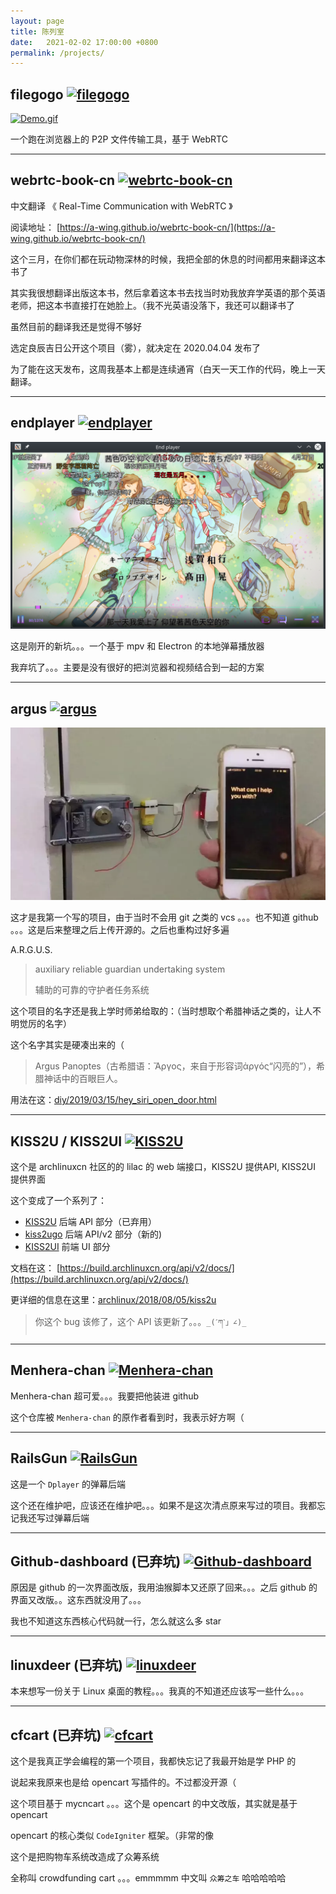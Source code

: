 ```yaml
---
layout: page
title: 陈列室
date:   2021-02-02 17:00:00 +0800
permalink: /projects/
---
```


## filegogo [![filegogo](https://img.shields.io/github/stars/a-wing/filegogo.svg?style=social&label=Star)](https://github.com/a-wing/filegogo/)

[![Demo.gif](https://i.postimg.cc/wTyzyHMc/Peek-2020-10-24-11-29.gif)](https://github.com/a-wing/filegogo/)

一个跑在浏览器上的 P2P 文件传输工具，基于 WebRTC

* * *

## webrtc-book-cn [![webrtc-book-cn](https://img.shields.io/github/stars/a-wing/webrtc-book-cn.svg?style=social&label=Star)](https://github.com/a-wing/webrtc-book-cn/)

中文翻译 《 Real-Time Communication with WebRTC 》

阅读地址： [https://a-wing.github.io/webrtc-book-cn/](https://a-wing.github.io/webrtc-book-cn/)

这个三月，在你们都在玩动物深林的时候，我把全部的休息的时间都用来翻译这本书了

其实我很想翻译出版这本书，然后拿着这本书去找当时劝我放弃学英语的那个英语老师，把这本书直接打在她脸上。（我不光英语没落下，我还可以翻译书了

虽然目前的翻译我还是觉得不够好

选定良辰吉日公开这个项目（雾），就决定在 2020.04.04 发布了

为了能在这天发布，这周我基本上都是连续通宵（白天一天工作的代码，晚上一天翻译。

* * *

## endplayer [![endplayer](https://img.shields.io/github/stars/a-wing/endplayer.svg?style=social&label=Star)](https://github.com/a-wing/endplayer/)

![screenshot/endplayer](https://raw.githubusercontent.com/a-wing/endplayer/gh-pages/screenshot/endplayer.png)

这是刚开的新坑。。。一个基于 mpv 和 Electron 的本地弹幕播放器

我弃坑了。。。主要是没有很好的把浏览器和视频结合到一起的方案

* * *

## argus [![argus](https://img.shields.io/github/stars/JRT-FOREVER/argus.svg?style=social&label=Star)](https://github.com/JRT-FOREVER/argus/)

![argus_active](/assets/img/hey_siri_open_door/argus.webp)

这才是我第一个写的项目，由于当时不会用 git 之类的 vcs 。。。也不知道 github 。。。这是后来整理之后上传开源的。之后也重构过好多遍

A.R.G.U.S.

> auxiliary reliable guardian undertaking system
>
> 辅助的可靠的守护者任务系统

这个项目的名字还是我上学时师弟给取的：（当时想取个希腊神话之类的，让人不明觉厉的名字）

这个名字其实是硬凑出来的（

> Argus Panoptes（古希腊语：Ἄργος，来自于形容词ἀργός“闪亮的”），希腊神话中的百眼巨人。

用法在这：[diy/2019/03/15/hey_siri_open_door.html](/diy/2019/03/15/hey_siri_open_door.html)

* * *

## KISS2U / KISS2UI [![KISS2U](https://img.shields.io/github/stars/a-wing/KISS2U.svg?style=social&label=Star)](https://github.com/a-wing/KISS2U/)

这个是 archlinuxcn 社区的的 lilac 的 web 端接口，KISS2U 提供API, KISS2UI 提供界面

这个变成了一个系列了：

- [KISS2U](https://github.com/a-wing/KISS2U) 后端 API 部分（已弃用）
- [kiss2ugo](https://github.com/a-wing/kiss2ugo) 后端 API/v2 部分（新的)
- [KISS2UI](https://github.com/a-wing/KISS2UI) 前端 UI 部分

文档在这： [https://build.archlinuxcn.org/api/v2/docs/](https://build.archlinuxcn.org/api/v2/docs/)

更详细的信息在这里：[archlinux/2018/08/05/kiss2u](/archlinux/2018/08/05/kiss2u.html)
> 你这个 bug 该修了，这个 API 该更新了。。。`_(ˊཀˋ」∠)_`

* * *

## Menhera-chan [![Menhera-chan](https://img.shields.io/github/stars/a-wing/Menhera-chan.svg?style=social&label=Star)](https://github.com/a-wing/Menhera-chan/)

Menhera-chan 超可爱。。。我要把他装进 github

这个仓库被 `Menhera-chan` 的原作者看到时，我表示好方啊（

* * *

## RailsGun [![RailsGun](https://img.shields.io/github/stars/MoePlayer/RailsGun.svg?style=social&label=Star)](https://github.com/MoePlayer/RailsGun/)

这是一个 `Dplayer` 的弹幕后端

这个还在维护吧，应该还在维护吧。。。如果不是这次清点原来写过的项目。我都忘记我还写过弹幕后端

* * *

## Github-dashboard (已弃坑) [![Github-dashboard](https://img.shields.io/github/stars/a-wing/Github-dashboard.svg?style=social&label=Star)](https://github.com/a-wing/Github-dashboard/)

原因是 github 的一次界面改版，我用油猴脚本又还原了回来。。。之后 github 的界面又改版。。这东西就没用了。。。

我也不知道这东西核心代码就一行，怎么就这么多 star

* * *

## linuxdeer (已弃坑) [![linuxdeer](https://img.shields.io/github/stars/a-wing/linuxdeer.svg?style=social&label=Star)](https://github.com/a-wing/linuxdeer/)

本来想写一份关于 Linux 桌面的教程。。。我真的不知道还应该写一些什么。。。

* * *

## cfcart (已弃坑) [![cfcart](https://img.shields.io/github/stars/a-wing/cfcart.svg?style=social&label=Star)](https://github.com/a-wing/cfcart/)

这个是我真正学会编程的第一个项目，我都快忘记了我最开始是学 PHP 的

说起来我原来也是给 opencart 写插件的。不过都没开源（

这个项目基于 mycncart 。。。这个是 opencart 的中文改版，其实就是基于 opencart

opencart 的核心类似 `CodeIgniter` 框架。（非常的像

这个是把购物车系统改造成了众筹系统

全称叫 crowdfunding cart 。。。emmmmm 中文叫 `众筹之车` 哈哈哈哈哈

